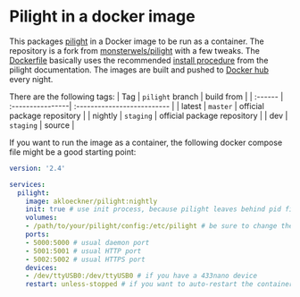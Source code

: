# Pilight in a docker image
This packages [pilight](https://github.com/pilight/pilight) in a Docker image to be run as a container. The repository is a fork from [monsterwels/pilight](https://github.com/monsterwels/pilight) with a few tweaks. The [Dockerfile](https://github.com/akloeckner/pilight-docker/blob/master/Dockerfile) basically uses the recommended [install procedure](https://manual.pilight.org/installation.html) from the pilight documentation. The images are built and pushed to [Docker hub](https://hub.docker.com/repository/docker/akloeckner/pilight/) every night.

There are the following tags:
| Tag     | `pilight` branch | build from                  |
| :------ | :----------------| :-------------------------- |
| latest  | `master`         | official package repository |
| nightly | `staging`        | official package repository |
| dev     | `staging`        | source                      |

If you want to run the image as a container, the following docker compose file might be a good starting point:
```yaml
version: '2.4'

services:
  pilight:
    image: akloeckner/pilight:nightly
    init: true # use init process, because pilight leaves behind pid file when not exited cleanly
    volumes:
    - /path/to/your/pilight/config:/etc/pilight # be sure to change the host's path to your config here
    ports:
    - 5000:5000 # usual daemon port
    - 5001:5001 # usual HTTP port
    - 5002:5002 # usual HTTPS port
    devices:
    - /dev/ttyUSB0:/dev/ttyUSB0 # if you have a 433nano device
    restart: unless-stopped # if you want to auto-restart the container
```
